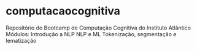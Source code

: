 # computacaocognitiva
Repositório do Bootcamp de Computação Cognitiva do Instituto Atlântico
Módulos:
Introdução a NLP
NLP e ML
Tokenização, segmentação e lematização
